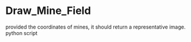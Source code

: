 # Draw_Mine_Field
provided the coordinates of mines, it should return a representative image. python script
